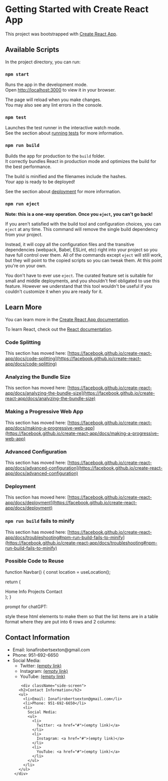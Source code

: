 # Getting Started with Create React App

This project was bootstrapped with [Create React App](https://github.com/facebook/create-react-app).

## Available Scripts

In the project directory, you can run:

### `npm start`

Runs the app in the development mode.\
Open [http://localhost:3000](http://localhost:3000) to view it in your browser.

The page will reload when you make changes.\
You may also see any lint errors in the console.

### `npm test`

Launches the test runner in the interactive watch mode.\
See the section about [running tests](https://facebook.github.io/create-react-app/docs/running-tests) for more information.

### `npm run build`

Builds the app for production to the `build` folder.\
It correctly bundles React in production mode and optimizes the build for the best performance.

The build is minified and the filenames include the hashes.\
Your app is ready to be deployed!

See the section about [deployment](https://facebook.github.io/create-react-app/docs/deployment) for more information.

### `npm run eject`

**Note: this is a one-way operation. Once you `eject`, you can't go back!**

If you aren't satisfied with the build tool and configuration choices, you can `eject` at any time. This command will remove the single build dependency from your project.

Instead, it will copy all the configuration files and the transitive dependencies (webpack, Babel, ESLint, etc) right into your project so you have full control over them. All of the commands except `eject` will still work, but they will point to the copied scripts so you can tweak them. At this point you're on your own.

You don't have to ever use `eject`. The curated feature set is suitable for small and middle deployments, and you shouldn't feel obligated to use this feature. However we understand that this tool wouldn't be useful if you couldn't customize it when you are ready for it.

## Learn More

You can learn more in the [Create React App documentation](https://facebook.github.io/create-react-app/docs/getting-started).

To learn React, check out the [React documentation](https://reactjs.org/).

### Code Splitting

This section has moved here: [https://facebook.github.io/create-react-app/docs/code-splitting](https://facebook.github.io/create-react-app/docs/code-splitting)

### Analyzing the Bundle Size

This section has moved here: [https://facebook.github.io/create-react-app/docs/analyzing-the-bundle-size](https://facebook.github.io/create-react-app/docs/analyzing-the-bundle-size)

### Making a Progressive Web App

This section has moved here: [https://facebook.github.io/create-react-app/docs/making-a-progressive-web-app](https://facebook.github.io/create-react-app/docs/making-a-progressive-web-app)

### Advanced Configuration

This section has moved here: [https://facebook.github.io/create-react-app/docs/advanced-configuration](https://facebook.github.io/create-react-app/docs/advanced-configuration)

### Deployment

This section has moved here: [https://facebook.github.io/create-react-app/docs/deployment](https://facebook.github.io/create-react-app/docs/deployment)

### `npm run build` fails to minify

This section has moved here: [https://facebook.github.io/create-react-app/docs/troubleshooting#npm-run-build-fails-to-minify](https://facebook.github.io/create-react-app/docs/troubleshooting#npm-run-build-fails-to-minify)

### Possible Code to Reuse

function Navbar() {
const location = useLocation();

return (

<nav className="navbar">
<div className="nav-center">
<Link to="/" className={location.pathname === "/" ? "active" : ""}>
Home
</Link>
<Link
to="/info"
className={location.pathname === "/info" ? "active" : ""} >
Info
</Link>
<Link
to="/projects"
className={location.pathname === "/projects" ? "active" : ""} >
Projects
</Link>
<Link
to="/contact"
className={location.pathname === "/contact" ? "active" : ""} >
Contact
</Link>
</div>
</nav>
);
}

prompt for chatGPT:

style these html elements to make them so that the list items are in a table format where they are put into 6 rows and 2 columns: <div className="side-screen">
<h2>Contact Information</h2>
<ul>
<li>Email: Ionafirobertsexton@gmail.com</li>
<li>Phone: 951-692-6650</li>
<li>
Social Media:
<ul>
<li>
Twitter: <a href="#">(empty link)</a>
</li>
<li>
Instagram: <a href="#">(empty link)</a>
</li>
<li>
YouTube: <a href="#">(empty link)</a>
</li>
</ul>
</li>
</ul>
</div>

           <div className="side-screen">
          <h2>Contact Information</h2>
          <ul>
            <li>Email: Ionafirobertsexton@gmail.com</li>
            <li>Phone: 951-692-6650</li>
            <li>
              Social Media:
              <ul>
                <li>
                  Twitter: <a href="#">(empty link)</a>
                </li>
                <li>
                  Instagram: <a href="#">(empty link)</a>
                </li>
                <li>
                  YouTube: <a href="#">(empty link)</a>
                </li>
              </ul>
            </li>
          </ul>
        </div>
